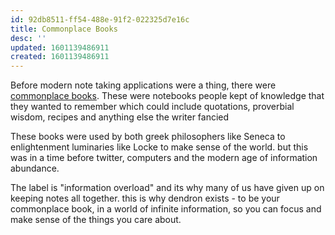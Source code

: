 ```yaml
---
id: 92db8511-ff54-488e-91f2-022325d7e16c
title: Commonplace Books
desc: ''
updated: 1601139486911
created: 1601139486911
---
```

Before modern note taking applications were a thing, there were [commonplace books](https://en.wikipedia.org/wiki/Commonplace_book). These were notebooks people kept of knowledge that they wanted to remember which could include quotations, proverbial wisdom, recipes and anything else the writer fancied

These books were used by both greek philosophers like Seneca to enlightenment luminaries like Locke to make sense of the world. but this was in a time before twitter, computers and the modern age of information abundance. 

The label is "information overload" and its why many of us have given up on keeping notes all together. this is why dendron exists - to be your commonplace book, in a world of infinite information, so you can focus and make sense of the things you care about.

